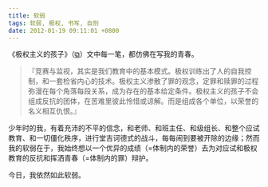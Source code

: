 ```yaml
---
title: 软弱
tags: 软弱, 极权, 书写, 自剖
date: 2012-01-19 09:11:01 +0800
---
```



《极权主义的孩子》（[&#x29c9;](http://www.douban.com/note/126753633/)）文中每一笔，都仿佛在写我的青春。

> 『竞赛与监视，其实是我们教育中的基本模式。极权训练出了人的自我控制，和一套检省内心的技术。极权主义渗散了罪的观念，定罪和赎罪的过程弥漫在每个角落每段关系，成为存在的基本给定条件。极权主义的孩子不会组成反抗的团体，在苦难里彼此怜惜或谅解。而是组成各个单位，以荣誉的名义相互仇恨。』

少年时的我，有着充沛的不平的信念，和老师、和班主任、和级组长、和整个应试教育、和一切僵化秩序，进行堂吉诃德式的战斗，每每闹到要被开除的边缘；然而我的软弱在于，我始终想以一个优异的成绩（=体制内的荣誉）去为对应试和极权教育的反抗和挥洒青春（=体制内的罪）辩护。

今日，我依然如此软弱。

